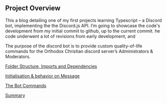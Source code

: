 ## Project Overview

This a blog detailing one of my first projects learning Typescript – a Discord bot, implementing the the Discord.js API. I’m going to showcase the code's development from my initial commit to github, up to the current commit. he code underwent a lot of revisions from early development, and 

The purpose of the discord bot is to provide custom quality-of-life commands for the Orthodox Christian discord server’s Administrators & Moderators. 

[Folder Structure, Imports and Dependencies](importsSection.md)

[Initialisation & behavior on Message](initialisationAndOnMessage.md)

[The Bot Commands](botCommands.md)

[Summary](summary.md)

